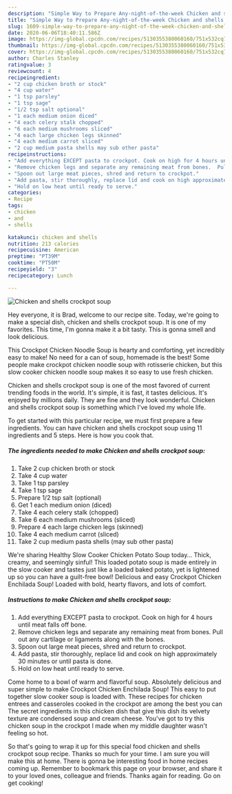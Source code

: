 ```yaml
---
description: "Simple Way to Prepare Any-night-of-the-week Chicken and shells crockpot soup"
title: "Simple Way to Prepare Any-night-of-the-week Chicken and shells crockpot soup"
slug: 1609-simple-way-to-prepare-any-night-of-the-week-chicken-and-shells-crockpot-soup
date: 2020-06-06T18:40:11.586Z
image: https://img-global.cpcdn.com/recipes/5130355380060160/751x532cq70/chicken-and-shells-crockpot-soup-recipe-main-photo.jpg
thumbnail: https://img-global.cpcdn.com/recipes/5130355380060160/751x532cq70/chicken-and-shells-crockpot-soup-recipe-main-photo.jpg
cover: https://img-global.cpcdn.com/recipes/5130355380060160/751x532cq70/chicken-and-shells-crockpot-soup-recipe-main-photo.jpg
author: Charles Stanley
ratingvalue: 3
reviewcount: 4
recipeingredient:
- "2 cup chicken broth or stock"
- "4 cup water"
- "1 tsp parsley"
- "1 tsp sage"
- "1/2 tsp salt optional"
- "1 each medium onion diced"
- "4 each celery stalk chopped"
- "6 each medium mushrooms sliced"
- "4 each large chicken legs skinned"
- "4 each medium carrot sliced"
- "2 cup medium pasta shells may sub other pasta"
recipeinstructions:
- "Add everything EXCEPT pasta to crockpot. Cook on high for 4 hours until meat falls off bone."
- "Remove chicken legs and separate any remaining meat from bones.  Pull out any cartilage or ligaments along with the bones."
- "Spoon out large meat pieces, shred and return to crockpot."
- "Add pasta, stir thoroughly, replace lid and cook on high approximately 30 minutes or until pasta is done."
- "Hold on low heat until ready to serve."
categories:
- Recipe
tags:
- chicken
- and
- shells

katakunci: chicken and shells 
nutrition: 213 calories
recipecuisine: American
preptime: "PT39M"
cooktime: "PT50M"
recipeyield: "3"
recipecategory: Lunch

---
```



![Chicken and shells crockpot soup](https://img-global.cpcdn.com/recipes/5130355380060160/751x532cq70/chicken-and-shells-crockpot-soup-recipe-main-photo.jpg)

Hey everyone, it is Brad, welcome to our recipe site. Today, we're going to make a special dish, chicken and shells crockpot soup. It is one of my favorites. This time, I'm gonna make it a bit tasty. This is gonna smell and look delicious.

This Crockpot Chicken Noodle Soup is hearty and comforting, yet incredibly easy to make! No need for a can of soup, homemade is the best! Some people make crockpot chicken noodle soup with rotisserie chicken, but this slow cooker chicken noodle soup makes it so easy to use fresh chicken.

Chicken and shells crockpot soup is one of the most favored of current trending foods in the world. It's simple, it is fast, it tastes delicious. It's enjoyed by millions daily. They are fine and they look wonderful. Chicken and shells crockpot soup is something which I've loved my whole life.


To get started with this particular recipe, we must first prepare a few ingredients. You can have chicken and shells crockpot soup using 11 ingredients and 5 steps. Here is how you cook that.

<!--inarticleads1-->

##### The ingredients needed to make Chicken and shells crockpot soup:

1. Take 2 cup chicken broth or stock
1. Take 4 cup water
1. Take 1 tsp parsley
1. Take 1 tsp sage
1. Prepare 1/2 tsp salt (optional)
1. Get 1 each medium onion (diced)
1. Take 4 each celery stalk (chopped)
1. Take 6 each medium mushrooms (sliced)
1. Prepare 4 each large chicken legs (skinned)
1. Take 4 each medium carrot (sliced)
1. Take 2 cup medium pasta shells (may sub other pasta)


We&#39;re sharing Healthy Slow Cooker Chicken Potato Soup today… Thick, creamy, and seemingly sinful! This loaded potato soup is made entirely in the slow cooker and tastes just like a loaded baked potato, yet is lightened up so you can have a guilt-free bowl! Delicious and easy Crockpot Chicken Enchilada Soup! Loaded with bold, hearty flavors, and lots of comfort. 

<!--inarticleads2-->

##### Instructions to make Chicken and shells crockpot soup:

1. Add everything EXCEPT pasta to crockpot. Cook on high for 4 hours until meat falls off bone.
1. Remove chicken legs and separate any remaining meat from bones.  Pull out any cartilage or ligaments along with the bones.
1. Spoon out large meat pieces, shred and return to crockpot.
1. Add pasta, stir thoroughly, replace lid and cook on high approximately 30 minutes or until pasta is done.
1. Hold on low heat until ready to serve.


Come home to a bowl of warm and flavorful soup. Absolutely delicious and super simple to make Crockpot Chicken Enchilada Soup! This easy to put together slow cooker soup is loaded with. These recipes for chicken entrees and casseroles cooked in the crockpot are among the best you can The secret ingredients in this chicken dish that give this dish its velvety texture are condensed soup and cream cheese. You&#39;ve got to try this chicken soup in the crockpot I made when my middle daughter wasn&#39;t feeling so hot. 

So that's going to wrap it up for this special food chicken and shells crockpot soup recipe. Thanks so much for your time. I am sure you will make this at home. There is gonna be interesting food in home recipes coming up. Remember to bookmark this page on your browser, and share it to your loved ones, colleague and friends. Thanks again for reading. Go on get cooking!
